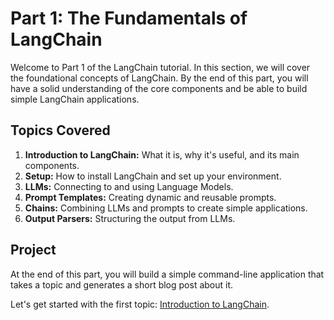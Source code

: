 # Part 1: The Fundamentals of LangChain

Welcome to Part 1 of the LangChain tutorial. In this section, we will cover the foundational concepts of LangChain. By the end of this part, you will have a solid understanding of the core components and be able to build simple LangChain applications.

## Topics Covered

1.  **Introduction to LangChain:** What it is, why it's useful, and its main components.
2.  **Setup:** How to install LangChain and set up your environment.
3.  **LLMs:** Connecting to and using Language Models.
4.  **Prompt Templates:** Creating dynamic and reusable prompts.
5.  **Chains:** Combining LLMs and prompts to create simple applications.
6.  **Output Parsers:** Structuring the output from LLMs.

## Project

At the end of this part, you will build a simple command-line application that takes a topic and generates a short blog post about it.

Let's get started with the first topic: [Introduction to LangChain](./01-introduction/README.md).
